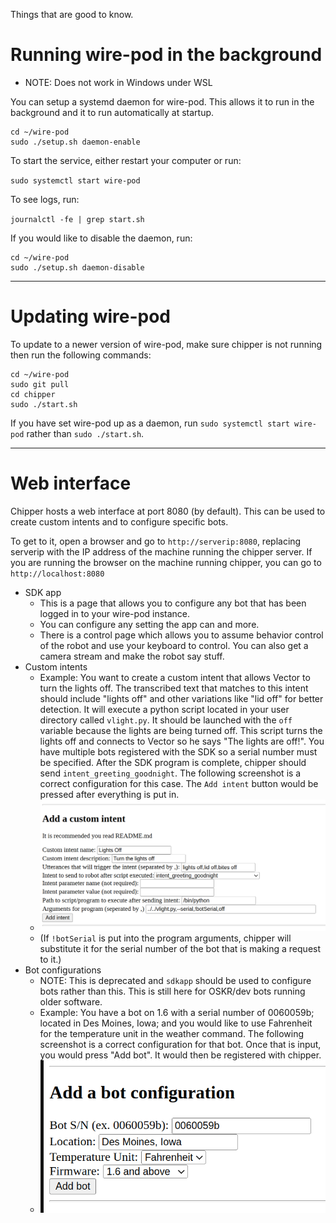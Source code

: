 Things that are good to know.

# Running wire-pod in the background

- NOTE: Does not work in Windows under WSL

You can setup a systemd daemon for wire-pod. This allows it to run in the background and it to run automatically at startup.
```
cd ~/wire-pod
sudo ./setup.sh daemon-enable
```
To start the service, either restart your computer or run:

`sudo systemctl start wire-pod`

To see logs, run:

`journalctl -fe | grep start.sh`

If you would like to disable the daemon, run:
```
cd ~/wire-pod
sudo ./setup.sh daemon-disable
```


***


# Updating wire-pod

To update to a newer version of wire-pod, make sure chipper is not running then run the following commands:

```
cd ~/wire-pod
sudo git pull
cd chipper
sudo ./start.sh
```

If you have set wire-pod up as a daemon, run `sudo systemctl start wire-pod` rather than `sudo ./start.sh`.


***


# Web interface

Chipper hosts a web interface at port 8080 (by default). This can be used to create custom intents and to configure specific bots.

To get to it, open a browser and go to `http://serverip:8080`, replacing serverip with the IP address of the machine running the chipper server. If you are running the browser on the machine running chipper, you can go to `http://localhost:8080`

- SDK app
	- This is a page that allows you to configure any bot that has been logged in to your wire-pod instance.
	- You can configure any setting the app can and more.
	- There is a control page which allows you to assume behavior control of the robot and use your keyboard to control. You can also get a camera stream and make the robot say stuff.
- Custom intents
	- Example: You want to create a custom intent that allows Vector to turn the lights off. The transcribed text that matches to this intent should include "lights off" and other variations like "lid off" for better detection. It will execute a python script located in your user directory called `vlight.py`. It should be launched with the `off` variable because the lights are being turned off. This script turns the lights off and connects to Vector so he says "The lights are off!". You have multiple bots registered with the SDK so a serial number must be specified. After the SDK program is complete, chipper should send `intent_greeting_goodnight`. The following screenshot is a correct configuration for this case. The `Add intent` button would be pressed after everything is put in.
	- ![Custom Intent Screenshot](./images/customIntent.png)
	- (If `!botSerial` is put into the program arguments, chipper will substitute it for the serial number of the bot that is making a request to it.)
- Bot configurations
	- NOTE: This is deprecated and `sdkapp` should be used to configure bots rather than this. This is still here for OSKR/dev bots running older software.
	- Example: You have a bot on 1.6 with a serial number of 0060059b; located in Des Moines, Iowa; and you would like to use Fahrenheit for the temperature unit in the weather command. The following screenshot is a correct configuration for that bot. Once that is input, you would press "Add bot". It would then be registered with chipper.
	- ![Bot Configuration Screenshot](./images/botConfig.png)